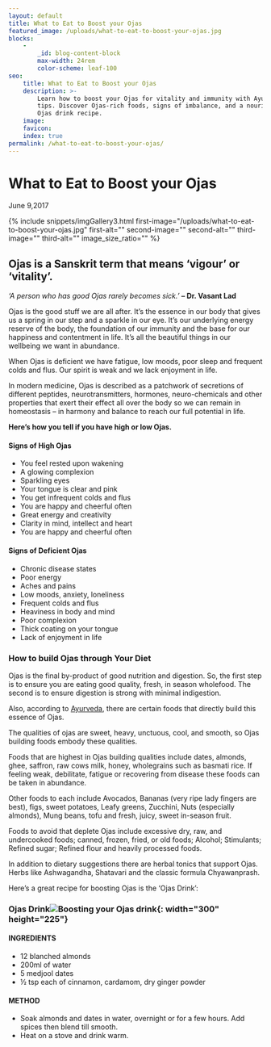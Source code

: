 ```yaml
---
layout: default
title: What to Eat to Boost your Ojas
featured_image: /uploads/what-to-eat-to-boost-your-ojas.jpg
blocks:
    -
        _id: blog-content-block
        max-width: 24rem
        color-scheme: leaf-100
seo:
    title: What to Eat to Boost your Ojas
    description: >-
        Learn how to boost your Ojas for vitality and immunity with Ayurvedic
        tips. Discover Ojas-rich foods, signs of imbalance, and a nourishing
        Ojas drink recipe.
    image:
    favicon:
    index: true
permalink: /what-to-eat-to-boost-your-ojas/
---
```

# What to Eat to Boost your Ojas

June 9,2017

{% include snippets/imgGallery3.html first-image="/uploads/what-to-eat-to-boost-your-ojas.jpg" first-alt="" second-image="" second-alt="" third-image="" third-alt="" image_size_ratio="" %}

## **Ojas is a Sanskrit term that means ‘vigour’ or ‘vitality’.**

*‘A person who has good Ojas rarely becomes sick.’* **– Dr. Vasant Lad**

Ojas is the good stuff we are all after. It’s the essence in our body that gives us a spring in our step and a sparkle in our eye. It’s our underlying energy reserve of the body, the foundation of our immunity and the base for our happiness and contentment in life. It’s all the beautiful things in our wellbeing we want in abundance.

When Ojas is deficient we have fatigue, low moods, poor sleep and frequent colds and flus. Our spirit is weak and we lack enjoyment in life.

In modern medicine, Ojas is described as a patchwork of secretions of different peptides, neurotransmitters, hormones, neuro-chemicals and other properties that exert their effect all over the body so we can remain in homeostasis – in harmony and balance to reach our full potential in life.

**Here’s how you tell if you have high or low Ojas.**

#### Signs of High Ojas

* You feel rested upon wakening
* A glowing complexion
* Sparkling eyes
* Your tongue is clear and pink
* You get infrequent colds and flus
* You are happy and cheerful often
* Great energy and creativity
* Clarity in mind, intellect and heart
* You are happy and cheerful often

#### Signs of Deficient Ojas

* Chronic disease states
* Poor energy
* Aches and pains
* Low moods, anxiety, loneliness
* Frequent colds and flus
* Heaviness in body and mind
* Poor complexion
* Thick coating on your tongue
* Lack of enjoyment in life

### How to build Ojas through Your Diet

Ojas is the final by-product of good nutrition and digestion. So, the first step is to ensure you are eating good quality, fresh, in season wholefood. The second is to ensure digestion is strong with minimal indigestion.

Also, according to [Ayurveda](https://www.sukhavatibali.com/ayurvedic-medicine/), there are certain foods that directly build this essence of Ojas.

The qualities of ojas are sweet, heavy, unctuous, cool, and smooth, so Ojas building foods embody these qualities.

Foods that are highest in Ojas building qualities include dates, almonds, ghee, saffron, raw cows milk, honey, wholegrains such as basmati rice. If feeling weak, debilitate, fatigue or recovering from disease these foods can be taken in abundance.

Other foods to each include Avocados, Bananas (very ripe lady fingers are best), figs, sweet potatoes, Leafy greens, Zucchini, Nuts (especially almonds), Mung beans, tofu and fresh, juicy, sweet in-season fruit.

Foods to avoid that deplete Ojas include excessive dry, raw, and undercooked foods; canned, frozen, fried, or old foods; Alcohol; Stimulants; Refined sugar; Refined flour and heavily processed foods.

In addition to dietary suggestions there are herbal tonics that support Ojas. Herbs like Ashwagandha, Shatavari and the classic formula Chyawanprash.

Here’s a great recipe for boosting Ojas is the ‘Ojas Drink’:

### Ojas Drink![Boosting your Ojas drink](https://www.sukhavatibali.com/wp-content/uploads/2019/02/ojas-drink-1496973726-medium-300x225.jpg){: width="300" height="225"}

#### INGREDIENTS

* 12 blanched almonds
* 200ml of water
* 5 medjool dates
* ½ tsp each of cinnamon, cardamom, dry ginger powder

#### METHOD

* Soak almonds and dates in water, overnight or for a few hours. Add spices then blend till smooth.
* Heat on a stove and drink warm.